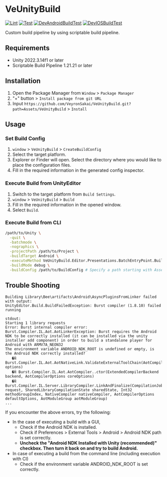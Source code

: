 # VeUnityBuild
[![Lint](https://github.com/VeyronSakai/VeUnityBuild/actions/workflows/lint.yml/badge.svg)](https://github.com/VeyronSakai/VeUnityBuild/actions/workflows/lint.yml) [![Test](https://github.com/VeyronSakai/VeUnityBuild/actions/workflows/test.yml/badge.svg)](https://github.com/VeyronSakai/VeUnityBuild/actions/workflows/test.yml) [![DevAndroidBuildTest](https://github.com/VeyronSakai/VeUnityBuild/actions/workflows/dev-android-build-test.yml/badge.svg)](https://github.com/VeyronSakai/VeUnityBuild/actions/workflows/dev-android-build-test.yml) [![DevIOSBuildTest](https://github.com/VeyronSakai/VeUnityBuild/actions/workflows/dev-ios-build-test.yml/badge.svg)](https://github.com/VeyronSakai/VeUnityBuild/actions/workflows/dev-ios-build-test.yml)

Custom build pipeline by using scriptable build pipeline.

## Requirements

- Unity 2022.3.14f1 or later
- Scriptable Build Pipeline 1.21.21 or later

## Installation

1. Open the Package Manager from `Window` > `Package Manager`
2. "+" button > `Install package from git URL` 
3. Input `https://github.com/VeyronSakai/VeUnityBuild.git?path=Assets/VeUnityBuild` > `Install`

## Usage

### Set Build Config

1. `window` > `VeUnityBuild` > `CreateBuildConfig`
2. Select the target platform.
3. Explorer or Finder will open. Select the directory where you would like to place the configuration files.
4. Fill in the required information in the generated config inspector.

### Execute Build from UnityEditor

1. Switch to the target platform from `Build Settings`.
2. `window` > `VeUnityBuild` > `Build`
3. Fill in the required information in the opened window.
4. Select `Build`.

### Execute Build from CLI

```sh
/path/to/Unity \
  -quit \
  -batchmode \
  -nographics \
  -projectPath /path/to/Project \
  -buildTarget Android \
  -executeMethod VeUnityBuild.Editor.Presentations.BatchEntryPoint.Build \
  -buildMode debug \
  -buildConfig /path/to/BuildConfig # Specify a path starting with Assets. ex: Assets/Sample/VeUnityBuildConfig/AndroidBuildConfig.asset
```

## Trouble Shooting

```
Building Library\Bee\artifacts\Android\AsyncPluginsFromLinker failed with output:
UnityEditor.Build.BuildFailedException: Burst compiler (1.8.10) failed running

stdout:
Starting 1 library requests
Error: Burst internal compiler error: Burst.Compiler.IL.Aot.AotLinkerException: Burst requires the Android NDK to be correctly installed (it can be installed via the unity installer add component) in order to build a standalone player for Android with ARMV7A_NEON32
The environment variable ANDROID_NDK_ROOT is undefined or empty, is the Android NDK correctly installed?
   �ꏊ Burst.Compiler.IL.Aot.AotNativeLink.ValidateExternalToolChain(AotCompilerOptions options)
   �ꏊ Burst.Compiler.IL.Aot.AotCompiler..ctor(ExtendedCompilerBackend backend, AotCompilerOptions coreOptions)
   �ꏊ Burst.Compiler.IL.Server.LibraryCompiler.LinkAndFinalize(CompilationJob request, SharedLibraryCompilationState sharedState, Int32 methodGroupIndex, NativeCompiler nativeCompiler, AotCompilerOptions defaultOptions, AotModuleGroup aotModuleGroup)
...
```

If you encounter the above errors, try the following:

- In the case of executing a build with a GUI,
  - Check if the Android NDK is installed.
  - Check if Preferences > External Tools > Android > Android NDK path is set correctly.
  - **Uncheck the "Android NDK Installed with Unity (recommended)" checkbox.
    Then turn it back on and try to build Android.**
- In case of executing a build from the command line (including execution with CI)
  - Check if the environment variable ANDROID_NDK_ROOT is set correctly.

